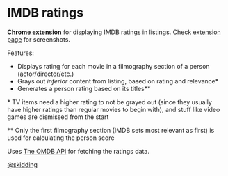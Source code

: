 IMDB ratings
===============

**[Chrome extension](https://chrome.google.com/webstore/detail/imdb-ratings/fbbcaooelpdopodjcneapidogdpelfeg)** for displaying IMDB ratings in listings. Check [extension page](https://chrome.google.com/webstore/detail/imdb-ratings/fbbcaooelpdopodjcneapidogdpelfeg) for screenshots.

Features:

* Displays rating for each movie in a filmography section of a person (actor/director/etc.)
* Grays out _inferior_ content from listing, based on rating and relevance*
* Generates a person rating based on its titles**

\* TV items need a higher rating to not be grayed out (since they usually have higher ratings than regular movies to begin with), and stuff like video games are dismissed from the start

\** Only the first filmography section (IMDB sets most relevant as first) is used for calculating the person score

Uses [The OMDB API](http://www.omdbapi.com) for fetching the ratings data.

[@skidding](https://twitter.com/skidding)